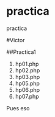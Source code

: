 # practica
practica

#Victor

##Practica1

1. hp01.php
2. hp02.php
3. hp03.php
4. hp05.php
5. hp06.php
6. hp07.php

 Pues eso
